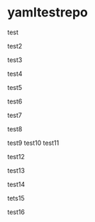 # yamltestrepo
test

test2

test3

test4

test5
 
test6

test7

test8

test9
test10
test11

test12

test13

test14

tets15

test16

